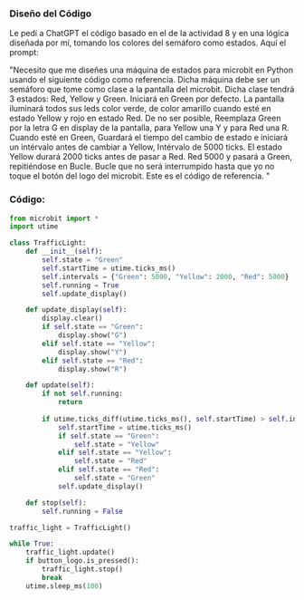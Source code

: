 ### Diseño del Código

Le pedí a ChatGPT el código basado en el de la actividad 8 y en una lógica diseñada por mí, tomando los colores del semáforo como estados. Aquí el prompt:

"Necesito que me diseñes una máquina de estados para microbit en Python usando el siguiente código como referencia. Dicha máquina debe ser un semáforo que tome como clase a la pantalla del microbit. Dicha clase tendrá 3 estados: Red, Yellow y Green. Iniciará en Green por defecto. La pantalla iluminará todos sus leds color verde, de color amarillo cuando esté en estado Yellow y rojo en estado Red. De no ser posible, Reemplaza Green por la letra G en display de la pantalla, para Yellow una Y y para Red una R. Cuando esté en Green, Guardará el tiempo del cambio de estado e iniciará un intérvalo antes de cambiar a Yellow, Intérvalo de 5000 ticks. El estado Yellow durará 2000 ticks antes de pasar a Red. Red 5000 y pasará a Green, repitiéndose en Bucle. Bucle que no será interrumpido hasta que yo no toque el botón del logo del microbit. Este es el código de referencia. "

### Código: 

``` py
from microbit import *
import utime

class TrafficLight:
    def __init__(self):
        self.state = "Green"
        self.startTime = utime.ticks_ms()
        self.intervals = {"Green": 5000, "Yellow": 2000, "Red": 5000}
        self.running = True
        self.update_display()

    def update_display(self):
        display.clear()
        if self.state == "Green":
            display.show("G")
        elif self.state == "Yellow":
            display.show("Y")
        elif self.state == "Red":
            display.show("R")

    def update(self):
        if not self.running:
            return
        
        if utime.ticks_diff(utime.ticks_ms(), self.startTime) > self.intervals[self.state]:
            self.startTime = utime.ticks_ms()
            if self.state == "Green":
                self.state = "Yellow"
            elif self.state == "Yellow":
                self.state = "Red"
            elif self.state == "Red":
                self.state = "Green"
            self.update_display()

    def stop(self):
        self.running = False

traffic_light = TrafficLight()

while True:
    traffic_light.update()
    if button_logo.is_pressed():
        traffic_light.stop()
        break
    utime.sleep_ms(100)
```
